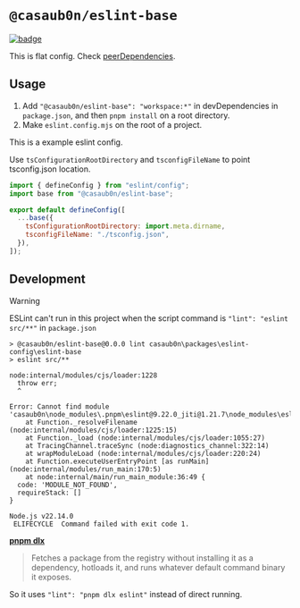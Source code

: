 # `@casaub0n/eslint-base`

[![badge](https://img.shields.io/badge/ESLint-3A33D1?logo=eslint)](https://eslint.org/docs/latest/use/configure/)

This is flat config. Check [peerDependencies](./package.json).

## Usage

1. Add `"@casaub0n/eslint-base": "workspace:*"` in devDependencies in `package.json`, and then `pnpm install` on a root directory.
1. Make `eslint.config.mjs` on the root of a project.

This is a example eslint config.

Use `tsConfigurationRootDirectory` and `tsconfigFileName` to point tsconfig.json location.

```js
import { defineConfig } from "eslint/config";
import base from "@casaub0n/eslint-base";

export default defineConfig([
  ...base({
    tsConfigurationRootDirectory: import.meta.dirname,
    tsconfigFileName: "./tsconfig.json",
  }),
]);
```

## Development

> [!WARNING]
>
> ESLint can't run in this project when the script command is `"lint": "eslint src/**"` in `package.json`

```console
> @casaub0n/eslint-base@0.0.0 lint casaub0n\packages\eslint-config\eslint-base
> eslint src/**

node:internal/modules/cjs/loader:1228
  throw err;
  ^

Error: Cannot find module 'casaub0n\node_modules\.pnpm\eslint@9.22.0_jiti@1.21.7\node_modules\eslint\bin\eslint.js'
    at Function._resolveFilename (node:internal/modules/cjs/loader:1225:15)
    at Function._load (node:internal/modules/cjs/loader:1055:27)
    at TracingChannel.traceSync (node:diagnostics_channel:322:14)
    at wrapModuleLoad (node:internal/modules/cjs/loader:220:24)
    at Function.executeUserEntryPoint [as runMain] (node:internal/modules/run_main:170:5)
    at node:internal/main/run_main_module:36:49 {
  code: 'MODULE_NOT_FOUND',
  requireStack: []
}

Node.js v22.14.0
 ELIFECYCLE  Command failed with exit code 1.
```

[**pnpm dlx**](https://pnpm.io/cli/dlx)

> Fetches a package from the registry without installing it as a dependency, hotloads it, and runs whatever default command binary it exposes.

So it uses `"lint": "pnpm dlx eslint"` instead of direct running.
